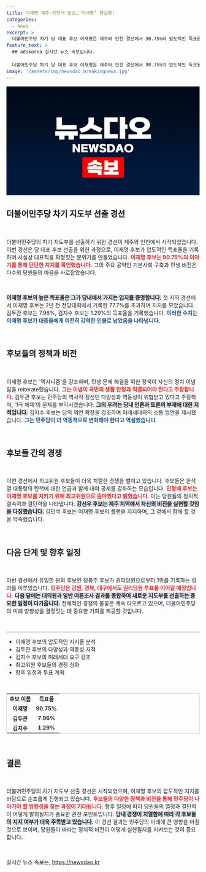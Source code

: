 ```yaml
---
title: 이재명 제주·인천서 압승…‘어대명’ 현실화!
categories:
  - News
excerpt: >
  더불어민주당 차기 당 대표 후보 이재명은 제주와 인천 경선에서 90.75%의 압도적인 득표율로 어대명 기류를 재확인했습니다. 치열한 최고위원 경쟁 속에서 이재명 지키기에 대한 후보들의 일치된 목소리도 돋보입니다.
feature_text: >
  ## adskorea 실시간 뉴스 속보입니다.

  더불어민주당 차기 당 대표 후보 이재명은 제주와 인천 경선에서 90.75%의 압도적인 득표율로 어대명 기류를 재확인했습니다. 치열한 최고위원 경쟁 속에서 이재명 지키기에 대한 후보들의 일치된 목소리도 돋보입니다.
image: '/assets/img/newsdao_breakingnews.jpg'
---
```


<p><img src="/assets/img/newsdao_breakingnews.jpg" alt="adskorea 속보" /></p>

<h2 data-ke-size="size26">더불어민주당 차기 지도부 선출 경선</h2>

<p data-ke-size="size16">&nbsp;</p>

<p data-ke-size="size16">더불어민주당의 차기 지도부를 선출하기 위한 경선이 제주와 인천에서 시작되었습니다. 이번 경선은 당 대표 후보 선출을 위한 과정으로, 이재명 후보가 압도적인 득표율을 기록하며 사실상 대표직을 확정짓는 분위기를 만들었습니다. <b><span style="color: #ee2323;">이재명 후보는 90.75%의 이야기를 통해 단단한 지지를 확인했습니다.</span></b> 그의 주요 공약인 기본사회 구축과 민생 비전은 다수의 당원들의 마음을 사로잡았습니다.</p>

<p data-ke-size="size16">&nbsp;</p>

<p><b><span style="background-color: #21538527;">이재명 후보의 높은 득표율은 그가 당내에서 가지는 입지를 증명합니다.</span></b> 첫 지역 경선에서 이재명 후보는 2년 전 전당대회에서 기록한 77.7%를 초과하며 지지를 모았습니다. 김두관 후보는 7.96%, 김지수 후보는 1.29%의 득표율을 기록했습니다. <b><span style="color: #1a5490;">이러한 수치는 이재명 후보가 대중들에게 여전히 강력한 인물로 남았음을 나타냅니다.</span></b></p>

<p data-ke-size="size16">&nbsp;</p>

<h2 data-ke-size="size26">후보들의 정책과 비전</h2>

<p data-ke-size="size16">&nbsp;</p>

<p data-ke-size="size16">이재명 후보는 '먹사니즘'을 강조하며, 민생 문제 해결을 위한 정책이 자신의 정치 이념임을 reiterate했습니다. <b><span style="color: #ee2323;">그는 이념이 국민의 생활 안정과 직결되어야 한다고 주장합니다.</span></b> 김두관 후보는 민주당의 역사적 정신인 다양성과 역동성이 위협받고 있다고 주장하며, ‘1극 체제’의 문제를 부각시켰습니다. <b><span style="background-color: #21538527;">그의 우려는 당내 언론과 토론의 부재에 대한 지적입니다.</span></b> 김지수 후보는 당의 외연 확장을 강조하며 미래세대와의 소통 방안을 제시했습니다. <b><span style="color: #1a5490;">그는 민주당이 더 역동적으로 변화해야 한다고 역설했습니다.</span></b></p>

<p data-ke-size="size16">&nbsp;</p>

<h2 data-ke-size="size26">후보들 간의 경쟁</h2>

<p data-ke-size="size16">&nbsp;</p>

<p data-ke-size="size16">이번 경선에서 최고위원 후보들이 더욱 치열한 경쟁을 벌이고 있습니다. 후보들은 윤석열 대통령의 탄핵에 대한 언급과 함께 대여 공세를 강화하는 모습입니다. <b><span style="color: #ee2323;">민형배 후보는 이재명 후보를 지키기 위해 최고위원으로 출마했다고 밝혔습니다.</span></b> 이는 당원들의 정치적 결속력과 결단력을 나타냅니다. <b><span style="background-color: #21538527;">강선우 후보는 제주 지역에서 자신의 비전을 실현할 것임을 다짐했습니다.</span></b> 김민석 후보는 이재명 후보의 플랜을 지지하며, 그 곁에서 함께 할 것을 약속했습니다.</p>

<p data-ke-size="size16">&nbsp;</p>

<h2 data-ke-size="size26">다음 단계 및 향후 일정</h2>

<p data-ke-size="size16">&nbsp;</p>

<p data-ke-size="size16">이번 경선에서 유일한 원외 후보인 정봉주 후보가 권리당원으로부터 1위를 기록하는 성과를 이루었습니다. <b><span style="color: #ee2323;">민주당은 강원, 경북, 대구에서도 권리당원 투표를 이어갈 예정입니다.</span></b> <b><span style="background-color: #21538527;">다음 달에는 대의원과 일반 여론조사 결과를 종합하여 새로운 지도부를 선출하는 중요한 일정이 다가옵니다.</span></b> 전체적인 경쟁의 불꽃은 계속 타오르고 있으며, 더불어민주당의 미래 방향성을 결정짓는 데 중요한 기회를 제공할 것입니다.</p>

<p data-ke-size="size16">&nbsp;</p>

<hr />

<ul>
    <li>이재명 후보의 압도적인 지지율 분석</li>
    <li>김두관 후보의 다양성과 역동성 지적</li>
    <li>김지수 후보의 미래세대 요구 강조</li>
    <li>최고위원 후보들의 경쟁 심화</li>
    <li>향후 일정과 투표 계획</li>
</ul>

<p data-ke-size="size16">&nbsp;</p>

<table style="width: 100%; border: 1px solid #ccc;">
    <tr>
        <td style="text-align: center;"><b>후보 이름</b></td>
        <td style="text-align: center;"><b>득표율</b></td>
    </tr>
    <tr>
        <td style="text-align: center; height: 17px;"><b>이재명</b></td>
        <td style="text-align: center; height: 17px;"><b>90.75%</b></td>
    </tr>
    <tr>
        <td style="text-align: center; height: 17px;"><b>김두관</b></td>
        <td style="text-align: center; height: 17px;"><b>7.96%</b></td>
    </tr>
    <tr>
        <td style="text-align: center; height: 17px;"><b>김지수</b></td>
        <td style="text-align: center; height: 17px;"><b>1.29%</b></td>
    </tr>
</table>

<p data-ke-size="size16">&nbsp;</p>

<h2 data-ke-size="size26">결론</h2>

<p data-ke-size="size16">&nbsp;</p>

<p data-ke-size="size16">더불어민주당의 차기 지도부 선출 경선은 시작되었으며, 이재명 후보의 압도적인 지지를 바탕으로 순조롭게 진행되고 있습니다. <b><span style="color: #ee2323;">후보들의 다양한 정책과 비전을 통해 민주당이 나아가야 할 방향성을 찾는 과정이 기대됩니다.</span></b> 향후 일정에 따라 당원들의 열정과 결단력이 어떻게 발휘될지가 중요한 관전 포인트입니다. <b><span style="background-color: #21538527;">당내 경쟁이 치열함에 따라 각 후보들의 지지 여부가 더욱 주목받고 있습니다.</span></b> 이 경선 결과는 민주당의 미래에 큰 영향을 미칠 것으로 보이며, 당원들이 바라는 정치적 비전이 어떻게 실현될지를 지켜보는 것이 중요합니다.</p>

<p data-ke-size="size16">&nbsp;</p>
실시간 뉴스 속보는, <a href="https://newsdao.kr" rel="dofollow">https://newsdao.kr</a>


